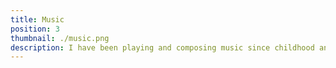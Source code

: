 ```yaml
---
title: Music
position: 3
thumbnail: ./music.png
description: I have been playing and composing music since childhood and toured with bands, composed music for dance, games and film.
---
```


